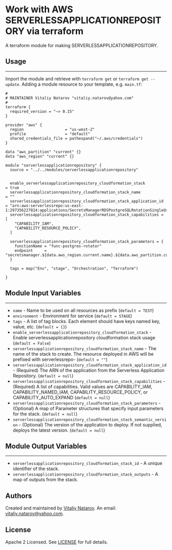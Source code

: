 # Work with AWS SERVERLESSAPPLICATIONREPOSITORY via terraform

A terraform module for making SERVERLESSAPPLICATIONREPOSITORY.


## Usage
----------------------
Import the module and retrieve with ```terraform get``` or ```terraform get --update```. Adding a module resource to your template, e.g. `main.tf`:

```
#
# MAINTAINER Vitaliy Natarov "vitaliy.natarov@yahoo.com"
#
terraform {
  required_version = "~> 0.15"
}

provider "aws" {
  region                  = "us-west-2"
  profile                 = "default"
  shared_credentials_file = pathexpand("~/.aws/credentials")
}

data "aws_partition" "current" {}
data "aws_region" "current" {}

module "serverlessapplicationrepository" {
  source = "../../modules/serverlessapplicationrepository"


  enable_serverlessapplicationrepository_cloudformation_stack         = true
  serverlessapplicationrepository_cloudformation_stack_name           = ""
  serverlessapplicationrepository_cloudformation_stack_application_id = "arn:aws:serverlessrepo:us-east-1:297356227824:applications/SecretsManagerRDSPostgreSQLRotationSingleUser"
  serverlessapplicationrepository_cloudformation_stack_capabilities = [
    "CAPABILITY_IAM",
    "CAPABILITY_RESOURCE_POLICY",
  ]

  serverlessapplicationrepository_cloudformation_stack_parameters = {
    functionName = "func-postgres-rotator"
    endpoint     = "secretsmanager.${data.aws_region.current.name}.${data.aws_partition.current.dns_suffix}"
  }

  tags = map("Env", "stage", "Orchestration", "Terraform")

}
```

## Module Input Variables
----------------------
- `name` - Name to be used on all resources as prefix (`default = TEST`)
- `environment` - Environment for service (`default = STAGE`)
- `tags` - A list of tag blocks. Each element should have keys named key, value, etc. (`default = {}`)
- `enable_serverlessapplicationrepository_cloudformation_stack` - Enable serverlessapplicationrepository cloudformation stack usage (`default = False`)
- `serverlessapplicationrepository_cloudformation_stack_name` - The name of the stack to create. The resource deployed in AWS will be prefixed with serverlessrepo- (`default = ""`)
- `serverlessapplicationrepository_cloudformation_stack_application_id` - (Required) The ARN of the application from the Serverless Application Repository. (`default = null`)
- `serverlessapplicationrepository_cloudformation_stack_capabilities` - (Required) A list of capabilities. Valid values are CAPABILITY_IAM, CAPABILITY_NAMED_IAM, CAPABILITY_RESOURCE_POLICY, or CAPABILITY_AUTO_EXPAND (`default = null`)
- `serverlessapplicationrepository_cloudformation_stack_parameters` - (Optional) A map of Parameter structures that specify input parameters for the stack. (`default = null`)
- `serverlessapplicationrepository_cloudformation_stack_semantic_version` - (Optional) The version of the application to deploy. If not supplied, deploys the latest version. (`default = null`)

## Module Output Variables
----------------------
- `serverlessapplicationrepository_cloudformation_stack_id` - A unique identifier of the stack.
- `serverlessapplicationrepository_cloudformation_stack_outputs` - A map of outputs from the stack.


## Authors

Created and maintained by [Vitaliy Natarov](https://github.com/SebastianUA). An email: [vitaliy.natarov@yahoo.com](vitaliy.natarov@yahoo.com).

## License

Apache 2 Licensed. See [LICENSE](https://github.com/SebastianUA/terraform/blob/master/LICENSE) for full details.
